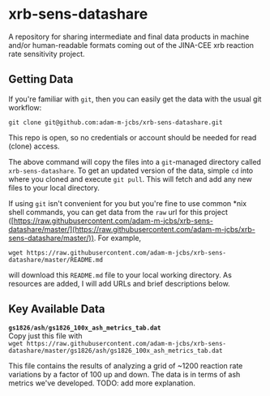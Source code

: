 # xrb-sens-datashare
A repository for sharing intermediate and final data products in machine and/or
human-readable formats coming out of the JINA-CEE xrb reaction rate sensitivity
project.

## Getting Data

If you're familiar with `git`, then you can easily get the data with the usual git workflow:

```
git clone git@github.com:adam-m-jcbs/xrb-sens-datashare.git
```

This repo is open, so no credentials or account should be needed for read (clone) access.

The above command will copy the files into a `git`-managed directory called
`xrb-sens-datashare`.  To get an updated version of the data, simple `cd` into
where you cloned and execute `git pull`.  This will fetch and add any new files
to your local directory.

If using `git` isn't convenient for you but you're fine to use common \*nix
shell commands, you can get data from the `raw` url for this project
([https://raw.githubusercontent.com/adam-m-jcbs/xrb-sens-datashare/master/](https://raw.githubusercontent.com/adam-m-jcbs/xrb-sens-datashare/master/)).
For example,

```
wget https://raw.githubusercontent.com/adam-m-jcbs/xrb-sens-datashare/master/README.md
```
will download this `README.md` file to your local working directory.  As
resources are added, I will add URLs and brief descriptions below.

## Key Available Data

**`gs1826/ash/gs1826_100x_ash_metrics_tab.dat`**  
Copy just this file with  
`wget https://raw.githubusercontent.com/adam-m-jcbs/xrb-sens-datashare/master/gs1826/ash/gs1826_100x_ash_metrics_tab.dat`

This file contains the results of analyzing a grid of ~1200 reaction rate
variations by a factor of 100 up and down.  The data is in terms of ash metrics
we've developed.  TODO: add more explanation.
